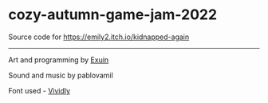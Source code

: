 # cozy-autumn-game-jam-2022
Source code for https://emily2.itch.io/kidnapped-again

---

Art and programming by [Exuin](https://emily2.itch.io/)

Sound and music by pablovamil

Font used - [Vividly](https://www.dafont.com/vividly.font)
